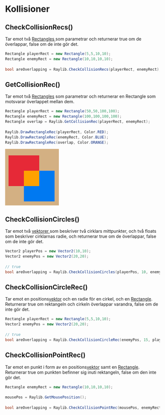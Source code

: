 # Kollisioner

## CheckCollisionRecs\(\)

Tar emot två [Rectangles ](rectangle.md)som parametrar och returnerar true om de överlappar, false om de inte gör det.

```csharp
Rectangle playerRect = new Rectangle(5,5,10,10);
Rectangle enemyRect = new Rectangle(10,10,10,10);

bool areOverlapping = Raylib.CheckCollisionRecs(playerRect, enemyRect); // true
```

## GetCollisionRec\(\)

Tar emot två [Rectangles](rectangle.md) som parametrar och returnerar en Rectangle som motsvarar överlappet mellan dem.

```csharp
Rectangle playerRect = new Rectangle(50,50,100,100);
Rectangle enemyRect = new Rectangle(100,100,100,100);
Rectangle overlap = Raylib.GetCollisionRec(playerRect, enemyRect);

Raylib.DrawRectangleRec(playerRect, Color.RED);
Raylib.DrawRectangleRec(enemyRect, Color.BLUE);
Raylib.DrawRectangleRec(overlap, Color.ORANGE);
```

![](../../.gitbook/assets/image%20%2833%29.png) 

## CheckCollisionCircles\(\)

Tar emot två [vektorer ](../../grundlaeggande/vektorer-numerics.md)som beskriver två cirklars mittpunkter, och två floats som beskriver cirklarnas radie, och returnerar true om de överlappar, false om de inte gör det.

```csharp
Vector2 playerPos = new Vector2(10,10);
Vector2 enemyPos = new Vector2(20,20);

// true
bool areOverlapping = Raylib.CheckCollisionCircles(playerPos, 10, enemyPos, 15);
```

## CheckCollisionCircleRec\(\)

Tar emot en positions[vektor](../../grundlaeggande/vektorer-numerics.md) och en radie för en cirkel, och en [Rectangle](rectangle.md). Returnerar true om rektangeln och cirkeln överlappar varandra, false om de inte gör det.

```csharp
Rectangle playerRect = new Rectangle(5,5,10,10);
Vector2 enemyPos = new Vector2(20,20);

// true
bool areOverlapping = Raylib.CheckCollisionCircleRec(enemyPos, 15, playerRect);
```

## CheckCollisionPointRec\(\)

Tar emot en punkt i form av en positions[vektor](../../grundlaeggande/vektorer-numerics.md) samt en [Rectangle](rectangle.md). Returnerar true om punkten befinner sig inuti rektangeln, false om den inte gör det.

```csharp
Rectangle enemyRect = new Rectangle(10,10,10,10);

mousePos = Raylib.GetMousePosition();

bool areOverlapping = Raylib.CheckCollisionPointRec(mousePos, enemyRect))
```

